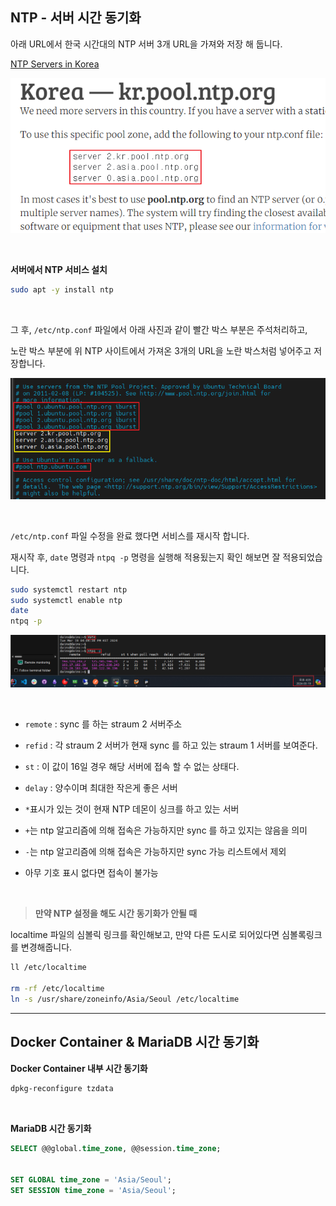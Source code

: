 ## NTP - 서버 시간 동기화

아래 URL에서 한국 시간대의 NTP 서버 3개 URL을 가져와 저장 해 둡니다.

[NTP Servers in Korea](https://www.ntppool.org/zone/kr)

![](./1.png)

<br>

**서버에서 NTP 서비스 설치**

```bash
sudo apt -y install ntp
```

<br>

그 후, `/etc/ntp.conf` 파일에서 아래 사진과 같이 빨간 박스 부분은 주석처리하고,

노란 박스 부분에 위 NTP 사이트에서 가져온 3개의 URL을 노란 박스처럼 넣어주고 저장합니다.

![](./2.png)

<br>

`/etc/ntp.conf` 파일 수정을 완료 했다면 서비스를 재시작 합니다.

재시작 후, `date` 명령과 `ntpq -p` 명령을 실행해 적용됬는지 확인 해보면 잘 적용되었습니다.

```bash
sudo systemctl restart ntp
sudo systemctl enable ntp
date
ntpq -p
```

![](./3.png)

<br>

- `remote` : sync 를 하는 straum 2 서버주소
- `refid` : 각 straum 2 서버가 현재 sync 를 하고 있는 straum 1 서버를 보여준다.
- `st` : 이 값이 16일 경우 해당 서버에 접속 할 수 없는 상태다.
- `delay` : 양수이며 최대한 작은게 좋은 서버


- `*`표시가 있는 것이 현재 NTP 데몬이 싱크를 하고 있는 서버
- `+`는 ntp 알고리즘에 의해 접속은 가능하지만 sync 를 하고 있지는 않음을 의미
- `-`는 ntp 알고리즘에 의해 접속은 가능하지만 sync 가능 리스트에서 제외
- 아무 기호 표시 없다면 접속이 불가능

<br>

> **만약 NTP 설정을 해도 시간 동기화가 안될 때**

localtime 파일의 심볼릭 링크를 확인해보고, 만약 다른 도시로 되어있다면 심볼록링크를 변경해줍니다.

```bash
ll /etc/localtime

rm -rf /etc/localtime
ln -s /usr/share/zoneinfo/Asia/Seoul /etc/localtime
```

---

## Docker Container & MariaDB 시간 동기화

**Docker Container 내부 시간 동기화**

```bash
dpkg-reconfigure tzdata
```

<br>

**MariaDB 시간 동기화**

```sql
SELECT @@global.time_zone, @@session.time_zone;


SET GLOBAL time_zone = 'Asia/Seoul';
SET SESSION time_zone = 'Asia/Seoul';
```